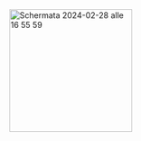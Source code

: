 <img width="217" alt="Schermata 2024-02-28 alle 16 55 59" src="https://github.com/gianmarcodauria/42GetNextLine/assets/150024279/7bc6f755-1aa1-4092-a94f-1210acbcf2d3">
